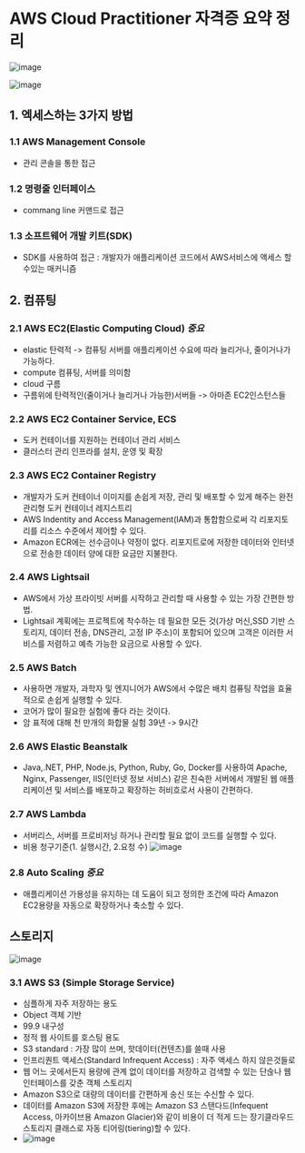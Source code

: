 # AWS Cloud Practitioner 자격증 요약 정리

![image](https://user-images.githubusercontent.com/81672260/157174909-547f0eaf-aed1-4691-9d5e-4bf4c5c6d25f.png)

![image](https://user-images.githubusercontent.com/81672260/157174944-2508788b-cc24-46f4-8b45-1c772f05db6d.png)

## 1. 엑세스하는 3가지 방법

### 1.1 AWS Management Console
- 관리 콘솔을 통한 접근

### 1.2 명령줄 인터페이스
- commang line 커맨드로 접근

### 1.3 소프트웨어 개발 키트(SDK)
- SDK를 사용하여 접근 : 개발자가 애플리케이션 코드에서 AWS서비스에 액세스 할 수있는 매커니즘


## 2. 컴퓨팅

### 2.1 AWS EC2(Elastic Computing Cloud)  *중요*
- elastic 탄력적 -> 컴퓨팅 서버를 애플리케이션 수요에 따라 늘리거나, 줄이거나가 가능하다.
- compute 컴퓨팅, 서버를 의미함
- cloud 구름
- 구름위에 탄력적인(줄이거나 늘리거나 가능한)서버들 -> 아마존 EC2인스턴스들

### 2.2 AWS EC2 Container Service, ECS
- 도커 컨테이너를 지원하는 컨테이너 관리 서비스
- 클러스터 관리 인프라를 설치, 운영 및 확장

### 2.3 AWS EC2 Container Registry
- 개발자가 도커 컨테이너 이미지를 손쉽게 저장, 관리 및 배포할 수 있게 해주는 완전관리형 도커 컨테이너 레지스트리
- AWS Indentity and Access Management(IAM)과 통합함으로써 각 리포지토리를 리소스 수준에서 제어할 수 있다.
- Amazon ECR에는 선수금이나 약정이 없다. 리포지트로에 저장한 데이터와 인터넷으로 전송한 데이터 양에 대한 요금만 지불한다.

### 2.4 AWS Lightsail
- AWS에서 가상 프라이빗 서버를 시작하고 관리할 때 사용할 수 있는 가장 간편한 방법.
- Lightsail 계획에는 프로젝트에 착수하는 데 필요한 모든 것(가상 머신,SSD 기반 스토리지, 데이터 전송, DNS관리, 고정 IP 주소)이 포함되어 있으며 고객은 이러한 서비스를 저렴하고 예측 가능한 요금으로 사용할 수 있다.

### 2.5 AWS Batch
- 사용하면 개발자, 과학자 및 엔지니어가 AWS에서 수많은 배치 컴퓨팅 작업을 효율적으로 손쉽게 실행할 수 있다.
- 코어가 많이 필요한 실험에 좋다 라는 것이다.
- 암 표적에 대해 천 만개의 화합물 실험 39년 -> 9시간

### 2.6 AWS Elastic Beanstalk
- Java,.NET, PHP, Node.js, Python, Ruby, Go, Docker를 사용하여 Apache, Nginx, Passenger, IIS(인터넷 정보 서비스) 같은 친숙한 서버에서 개발된 웹 애플리케이션 및 서비스를 배포하고 확장하는 허비흐로서 사용이 간편하다.

### 2.7 AWS Lambda
- 서버리스, 서버를 프로비저닝 하거나 관리할 필요 없이 코드를 실행할 수 있다.
- 비용 청구기준(1. 실행시간, 2.요청 수)
 ![image](https://user-images.githubusercontent.com/81672260/157180202-cfb0ed7a-c6ac-40cf-a82d-756238a9244d.png)

### 2.8 Auto Scaling   *중요*
- 애플리케이션 가용성을 유지하는 데 도움이 되고 정의한 조건에 따라 Amazon EC2용량을 자동으로 확장하거나 축소할 수 있다.

## 스토리지

![image](https://user-images.githubusercontent.com/81672260/157182115-c951fcd1-c9e4-4552-ad0e-c53b16f9a63c.png)

### 3.1 AWS S3 (Simple Storage Service)
- 심플하게 자주 저장하는 용도
- Object 객체 기반
- 99.9 내구성
- 정적 웹 사이트를 호스팅 용도
- S3 standard : 가장 많이 쓰며, 핫데이터(컨텐츠)를 쓸때 사용
- 인프리퀀트 액세스(Standard Infrequent Access) : 자주 액세스 하지 않은것들로
- 웹 어느 곳에서든지 용량에 관계 없이 데이터를 저장하고 검색할 수 있는 단숞나 웹 인터페이스를 갖춘 객체 스토리지
- Amazon S3으로 대량의 데이터를 간편하게 송신 또는 수신할 수 있다.
- 데이터를 Amazon S3에 저장한 후에는 Amazon S3 스탠다드(Infequent Access, 아카이브용 Amazon Glacier)와 같이 비용이 더 적게 드는 장기클라우드 스토리지 클래스로 자동 티어링(tiering)할 수 있다.
- ![image](https://user-images.githubusercontent.com/81672260/157182824-6a1de4db-3d65-4cb7-b6f2-c489c2e0c61f.png)



